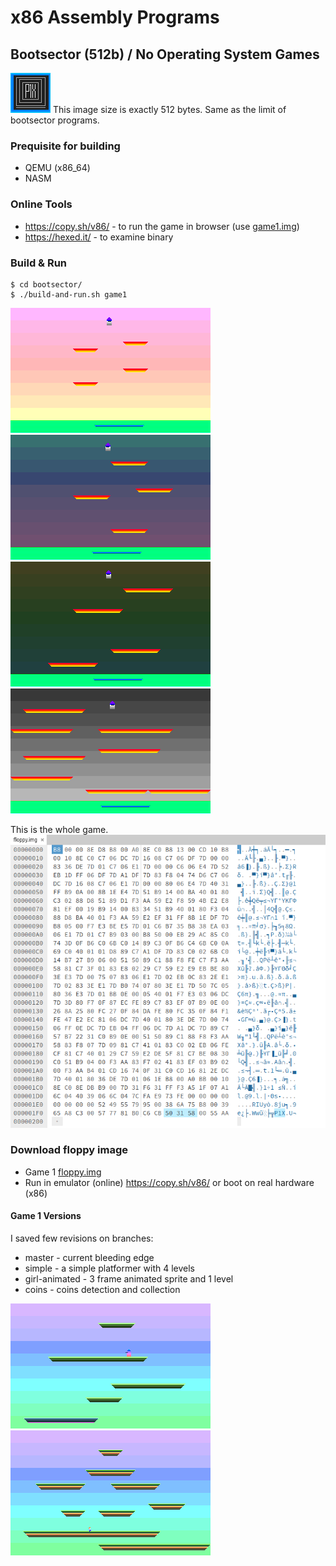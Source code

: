 # x86 Assembly Programs

## Bootsector (512b) / No Operating System Games
![512 bytes image](bootsector/resources/512bytes.gif)
This image size is exactly 512 bytes. Same as the limit of bootsector programs.


### Prequisite for building
- QEMU (x86_64)
- NASM

### Online Tools
- https://copy.sh/v86/ - to run the game in browser (use [game1.img](bootsector/game1/floppy.img))
- https://hexed.it/ - to examine binary

### Build & Run
```
$ cd bootsector/
$ ./build-and-run.sh game1
```
![Game 1 Level 1](bootsector/game1/game1-level1.png)
![Game 1 Level 2](bootsector/game1/game1-level2.png)
![Game 1 Level 3](bootsector/game1/game1-level3.png)
![Game 1 Level 4](bootsector/game1/game1-level4.png)

This is the whole game.
![Game 1 Hexdump](bootsector/game1/game1-hexdump.png)

### Download floppy image
- Game 1 [floppy.img](bootsector/game1/floppy.img)
- Run in emulator (online) https://copy.sh/v86/ or boot on real hardware (x86)

#### Game 1 Versions
I saved few revisions on branches:
- master - current bleeding edge
- simple - a simple platformer with 4 levels
- girl-animated - 3 frame animated sprite and 1 level
- coins - coins detection and collection

![Screenshot](bootsector/resources/simple.png)
![Screenshot](bootsector/resources/girl-animated.png)